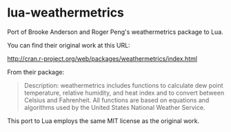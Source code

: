 lua-weathermetrics
==================

Port of Brooke Anderson and Roger Peng's weathermetrics package to Lua.

You can find their original work at this URL:

<http://cran.r-project.org/web/packages/weathermetrics/index.html>

From their package:

> Description: weathermetrics includes functions to calculate dew point
>         temperature, relative humidity, and heat index and to convert
>         between Celsius and Fahrenheit. All functions are based on
>         equations and algorithms used by the United States National
>         Weather Service.

This port to Lua employs the same MIT license as the original work.
